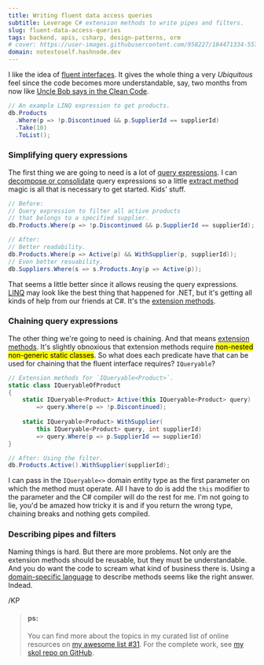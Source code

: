 ```yaml
---
title: Writing fluent data access queries
subtitle: Leverage C# extension methods to write pipes and filters.
slug: fluent-data-access-queries
tags: backend, apis, csharp, design-patterns, orm
# cover: https://user-images.githubusercontent.com/958227/184471334-5571641a-3519-4e87-91e8-c6a65f0ef75d.png?auto=compress
domain: notestoself.hashnode.dev
---
```


I like the idea of [fluent interfaces][url-fluent-interface]. It gives the whole thing a very *Ubiquitous* feel since the code becomes more understandable, say, two months from now like [Uncle Bob says in the Clean Code][url-clean-code].

```csharp
// An example LINQ expression to get products.
db.Products
  .Where(p => !p.Discontinued && p.SupplierId == supplierId)
  .Take(10)
  .ToList();
```

[url-fluent-interface]: https://martinfowler.com/bliki/FluentInterface.html
[url-clean-code]: https://gist.github.com/wojteklu/73c6914cc446146b8b533c0988cf8d29



### Simplifying query expressions

The first thing we are going to need is a lot of [query expressions][url-query-exp]. I can [decompose or consolidate][url-refactor-simplify-cond] query expressions so a little [extract method][url-refactor-methods] magic is all that is necessary to get started. Kids' stuff.

```csharp
// Before: 
// Query expression to filter all active products
// that belongs to a specified supplier.
db.Products.Where(p => !p.Discontinued && p.SupplierId == supplierId);

// After:
// Better readability.
db.Products.Where(p => Active(p) && WithSupplier(p, supplierId));
// Even better resuability.
db.Suppliers.Where(s => s.Products.Any(p => Active(p));
```

That seems a little better since it allows reusing the query expressions. [LINQ][url-linq] may look like the best thing that happened for .NET, but it's getting all kinds of help from our friends at C#. It's the [extension methods][url-ext-methods].

[url-query-exp]: https://docs.microsoft.com/en-us/dotnet/csharp/language-reference/operators/lambda-expressions#lambdas-with-the-standard-query-operators
[url-refactor-simplify-cond]: https://sourcemaking.com/refactoring/simplifying-conditional-expressions
[url-refactor-methods]: https://sourcemaking.com/refactoring/composing-methods
[url-linq]: https://docs.microsoft.com/en-us/dotnet/csharp/linq/linq-in-csharp
[url-ext-methods]: https://docs.microsoft.com/en-us/dotnet/csharp/programming-guide/classes-and-structs/extension-methods



### Chaining query expressions

The other thing we're going to need is chaining. And that means [extension methods][url-ext-methods]. It's slightly obnoxious that extension methods require <mark>non-nested non-generic static classes</mark>. So what does each predicate have that can be used for chaining that the fluent interface requires? `IQueryable`? 

```cs
// Extension methods for `IQueryable<Product>`.
static class IQueryableOfProduct
{
    static IQueryable<Product> Active(this IQueryable<Product> query)
        => query.Where(p => !p.Discontinued);
  
  	static IQueryable<Product> WithSupplier(
      	this IQueryable<Product> query, int supplierId)
      	=> query.Where(p => p.SupplierId == supplierId)
}

// After: Using the filter.
db.Products.Active().WithSupplier(supplierId);
```

I can pass in the `IQueryable<>` domain entity type as the first parameter on which the method must operate. All I have to do is add the `this` modifier to the parameter and the C# compiler will do the rest for me. I'm not going to lie, you'd be amazed how tricky it is and if you return the wrong type, chaining breaks and nothing gets compiled.



### Describing pipes and filters

Naming things is hard. But there are more problems. Not only are the extension methods should be reusable, but they must be understandable. And you do want the code to scream what kind of business there is. Using a [domain-specific language][url-dsl] to describe methods seems like the right answer. Indead.

[url-dsl]: https://martinfowler.com/bliki/DomainSpecificLanguage.html



/KP



> #### ps:
>
> You can find more about the topics in my curated list of online resources on [my awesome list #31][more-info]. For the complete work, see [my skol repo on GitHub][gh-repo].

[more-info]: https://github.com/kosalanuwan/journal/discussions/31
[gh-repo]: https://github.com/kosalanuwan/skol-backend-monolithic-webapi/#readme
